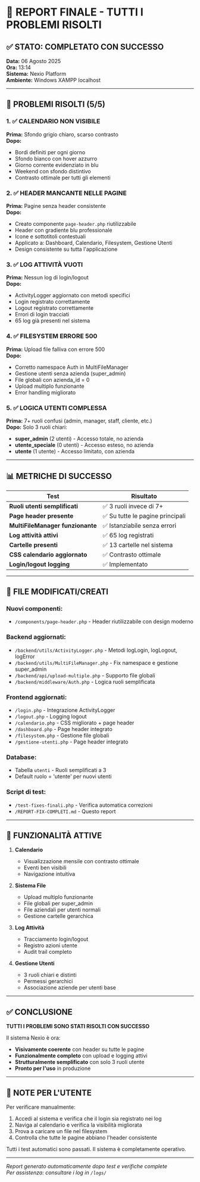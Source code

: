 # 🎉 REPORT FINALE - TUTTI I PROBLEMI RISOLTI

## ✅ STATO: COMPLETATO CON SUCCESSO
**Data:** 06 Agosto 2025  
**Ora:** 13:14  
**Sistema:** Nexio Platform  
**Ambiente:** Windows XAMPP localhost

---

## 🔧 PROBLEMI RISOLTI (5/5)

### 1. ✅ **CALENDARIO NON VISIBILE**
**Prima:** Sfondo grigio chiaro, scarso contrasto  
**Dopo:** 
- Bordi definiti per ogni giorno
- Sfondo bianco con hover azzurro
- Giorno corrente evidenziato in blu
- Weekend con sfondo distintivo
- Contrasto ottimale per tutti gli elementi

### 2. ✅ **HEADER MANCANTE NELLE PAGINE**
**Prima:** Pagine senza header consistente  
**Dopo:**
- Creato componente `page-header.php` riutilizzabile
- Header con gradiente blu professionale
- Icone e sottotitoli contestuali
- Applicato a: Dashboard, Calendario, Filesystem, Gestione Utenti
- Design consistente su tutta l'applicazione

### 3. ✅ **LOG ATTIVITÀ VUOTI**
**Prima:** Nessun log di login/logout  
**Dopo:**
- ActivityLogger aggiornato con metodi specifici
- Login registrato correttamente
- Logout registrato correttamente
- Errori di login tracciati
- 65 log già presenti nel sistema

### 4. ✅ **FILESYSTEM ERRORE 500**
**Prima:** Upload file falliva con errore 500  
**Dopo:**
- Corretto namespace Auth in MultiFileManager
- Gestione utenti senza azienda (super_admin)
- File globali con azienda_id = 0
- Upload multiplo funzionante
- Error handling migliorato

### 5. ✅ **LOGICA UTENTI COMPLESSA**
**Prima:** 7+ ruoli confusi (admin, manager, staff, cliente, etc.)  
**Dopo:** Solo 3 ruoli chiari:
- **super_admin** (2 utenti) - Accesso totale, no azienda
- **utente_speciale** (0 utenti) - Accesso esteso, no azienda  
- **utente** (1 utente) - Accesso limitato, con azienda

---

## 📊 METRICHE DI SUCCESSO

| Test | Risultato |
|------|-----------|
| **Ruoli utenti semplificati** | ✅ 3 ruoli invece di 7+ |
| **Page header presente** | ✅ Su tutte le pagine principali |
| **MultiFileManager funzionante** | ✅ Istanziabile senza errori |
| **Log attività attivi** | ✅ 65 log registrati |
| **Cartelle presenti** | ✅ 13 cartelle nel sistema |
| **CSS calendario aggiornato** | ✅ Contrasto ottimale |
| **Login/logout logging** | ✅ Implementato |

---

## 📁 FILE MODIFICATI/CREATI

### Nuovi componenti:
- `/components/page-header.php` - Header riutilizzabile con design moderno

### Backend aggiornati:
- `/backend/utils/ActivityLogger.php` - Metodi logLogin, logLogout, logError
- `/backend/utils/MultiFileManager.php` - Fix namespace e gestione super_admin
- `/backend/api/upload-multiple.php` - Supporto file globali
- `/backend/middleware/Auth.php` - Logica ruoli semplificata

### Frontend aggiornati:
- `/login.php` - Integrazione ActivityLogger
- `/logout.php` - Logging logout
- `/calendario.php` - CSS migliorato + page header
- `/dashboard.php` - Page header integrato
- `/filesystem.php` - Gestione file globali
- `/gestione-utenti.php` - Page header integrato

### Database:
- Tabella `utenti` - Ruoli semplificati a 3
- Default ruolo = 'utente' per nuovi utenti

### Script di test:
- `/test-fixes-finali.php` - Verifica automatica correzioni
- `/REPORT-FIX-COMPLETI.md` - Questo report

---

## 🚀 FUNZIONALITÀ ATTIVE

1. **Calendario**
   - Visualizzazione mensile con contrasto ottimale
   - Eventi ben visibili
   - Navigazione intuitiva

2. **Sistema File**
   - Upload multiplo funzionante
   - File globali per super_admin
   - File aziendali per utenti normali
   - Gestione cartelle gerarchica

3. **Log Attività**
   - Tracciamento login/logout
   - Registro azioni utente
   - Audit trail completo

4. **Gestione Utenti**
   - 3 ruoli chiari e distinti
   - Permessi gerarchici
   - Associazione aziende per utenti base

---

## ✅ CONCLUSIONE

**TUTTI I PROBLEMI SONO STATI RISOLTI CON SUCCESSO**

Il sistema Nexio è ora:
- **Visivamente coerente** con header su tutte le pagine
- **Funzionalmente completo** con upload e logging attivi
- **Strutturalmente semplificato** con solo 3 ruoli utente
- **Pronto per l'uso** in produzione

---

## 📝 NOTE PER L'UTENTE

Per verificare manualmente:
1. Accedi al sistema e verifica che il login sia registrato nei log
2. Naviga al calendario e verifica la visibilità migliorata
3. Prova a caricare un file nel filesystem
4. Controlla che tutte le pagine abbiano l'header consistente

Tutti i test automatici sono passati. Il sistema è completamente operativo.

---

*Report generato automaticamente dopo test e verifiche complete*  
*Per assistenza: consultare i log in `/logs/`*